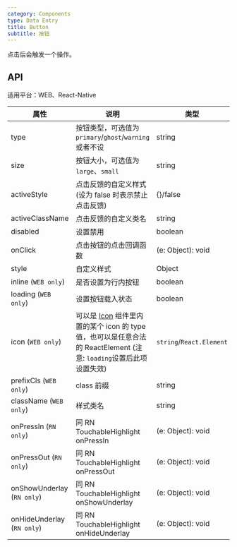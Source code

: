 ```yaml
---
category: Components
type: Data Entry
title: Button
subtitle: 按钮
---
```


点击后会触发一个操作。

## API

适用平台：WEB、React-Native

| 属性                       | 说明                                                                                                                                                           | 类型                     | 默认值      |
| -------------------------- | -------------------------------------------------------------------------------------------------------------------------------------------------------------- | ------------------------ | ----------- |
| type                       | 按钮类型，可选值为`primary`/`ghost`/`warning`或者不设                                                                                                          | string                   | -           |
| size                       | 按钮大小，可选值为`large`、`small`                                                                                                                             | string                   | `large`     |
| activeStyle                | 点击反馈的自定义样式 (设为 false 时表示禁止点击反馈)                                                                                                           | {}/false                 | {}          |
| activeClassName            | 点击反馈的自定义类名                                                                                                                                           | string                   |             |
| disabled                   | 设置禁用                                                                                                                                                       | boolean                  | false       |
| onClick                    | 点击按钮的点击回调函数                                                                                                                                         | (e: Object): void        | 无          |
| style                      | 自定义样式                                                                                                                                                     | Object                   | 无          |
| inline (`WEB only`)        | 是否设置为行内按钮                                                                                                                                             | boolean                  | false       |
| loading (`WEB only`)       | 设置按钮载入状态                                                                                                                                               | boolean                  | false       |
| icon (`WEB only`)          | 可以是 [Icon](https://mobile.ant.design/components/icon) 组件里内置的某个 icon 的 type 值，也可以是任意合法的 ReactElement (注意: `loading`设置后此项设置失效) | `string`/`React.Element` | -           |
| prefixCls (`WEB only`)     | class 前缀                                                                                                                                                     | string                   | `am-button` |
| className (`WEB only`)     | 样式类名                                                                                                                                                       | string                   | 无          |
| onPressIn (`RN only`)      | 同 RN TouchableHighlight onPressIn                                                                                                                             | (e: Object): void        | 无          |
| onPressOut (`RN only`)     | 同 RN TouchableHighlight onPressOut                                                                                                                            | (e: Object): void        | 无          |
| onShowUnderlay (`RN only`) | 同 RN TouchableHighlight onShowUnderlay                                                                                                                        | (e: Object): void        | 无          |
| onHideUnderlay (`RN only`) | 同 RN TouchableHighlight onHideUnderlay                                                                                                                        | (e: Object): void        | 无          |
